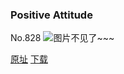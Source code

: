 ### Positive Attitude
No.828
![图片不见了~~~](https://imgs.xkcd.com/comics/positive_attitude.png)

[原址](https://xkcd.com//828) [下载](https://imgs.xkcd.com/comics/positive_attitude.png)

